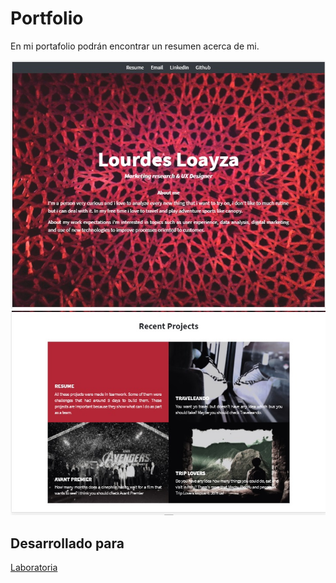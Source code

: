 # Portfolio

En mi portafolio podrán encontrar un resumen acerca de mi.

![vista1](assets/docs/vista1.jpg)
![vista1](assets/docs/vista2.jpg)

## Desarrollado para 
[Laboratoria](http://laboratoria.la)
